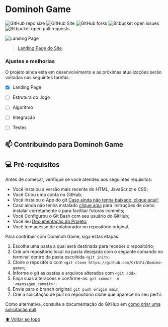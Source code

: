 # Dominoh Game


![GitHub repo size](https://img.shields.io/github/repo-size/Orkthi/Domino-game?style=for-the-badge)
![GitHub Site](https://img.shields.io/website?down_color=red&down_message=Ofline&style=for-the-badge&up_color=highgreen&up_message=Online&url=https%3A%2F%2Fdanielmelloo.github.io%2FDomino-game%2F)
![GitHub forks](https://img.shields.io/github/forks/Orkthi/Domino-game?style=for-the-badge)
![Bitbucket open issues](https://img.shields.io/bitbucket/issues-raw/Orkthi/Domino-game?style=for-the-badge)
![Bitbucket open pull requests](https://img.shields.io/github/issues-pr/Orkthi/Domino-game?style=for-the-badge)

<img src="https://cdn.discordapp.com/attachments/1028505420475674685/1038568425309614160/Landing_Page.jpg" alt="Landing Page">

> [Landing Page do Site](https://danielmelloo.github.io/Domino-game/).

### Ajustes e melhorias

O projeto ainda está em desenvolvimento e as próximas atualizações serão voltadas nas seguintes tarefas:

- [x] Landing Page
- [ ] Estrutura do Jogo
- [ ] Algoritmo
- [ ] Integração
- [ ] Testes


## 📫 Contribuindo para Dominoh Game

## 💻 Pré-requisitos

Antes de começar, verifique se você atendeu aos seguintes requisitos:

* Você instalou a versão mais recente do HTML, JavaScript e CSS;
* Você Criou uma conta no GitHub;
* Você instalou o App do git  [Caso ainda não tenha baixado, clique aqui!](https://git-scm.com/downloads);
* Caso ainda não tenha instalado [clique aqui](https://docs.google.com/document/d/1GY-16Lr75NpcOLlggQAtETKUDwu3o9VLiN2Jm9Il4Aw/edit?usp=share_link) para instruções de como instalar corretamente e para facilitar futuros commits;
* Você Configurou o Git Bash com seu usuário do GitHub;
* Você leu [Documentação do Projeto](https://sites.google.com/view/disciplinas-aulas-tien-2022-2/modelcomp222/trabalho_modelcomp222?authuser=2);
* Você tem acesso de colaborador no repositório original.

Para contribuir com Dominoh Game, siga estas etapas:

1. Escolha uma pasta a qual será destinada para receber o repositório;
2. Crie um repositório local na pasta desejada com o seguinte comando no terminal dentro da pasta escolhida `<git init>`;
3. Clone o repositório com `<git clone https://github.com/Orkthi/Domino-game>`;
4. Informe o git as pastas e arquivos alterados com `<git add>`;
5. Faça suas alterações e confirme-as: `git commit -m '<mensagem_commit>'`;
6. Envie para o branch original: `git push origin main`;
7. Crie a solicitação de pull no repositório clone que aparece no seu perfil.

Como alternativa, consulte a documentação do GitHub em [como criar uma solicitação pull](https://help.github.com/en/github/collaborating-with-issues-and-pull-requests/creating-a-pull-request).

[⬆ Voltar ao topo](#nome-do-projeto)<br>

